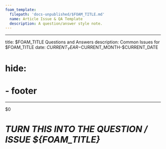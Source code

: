 ```yaml
---
foam_template:
  filepath: 'docs-unpublished/$FOAM_TITLE.md'
  name: Article Issue & QA Template
  description: A question/answer style note.
---
```

---
title: $FOAM_TITLE Questions and Answers
description: Common Issues for $FOAM_TITLE
date: $CURRENT_YEAR-$CURRENT_MONTH-$CURRENT_DATE
# hide:
  # - footer
---
$0
# *TURN THIS INTO THE QUESTION / ISSUE ${FOAM_TITLE}*

<!-- Basic explanation of action desired / led up to: -->
<!-- Example of error:                                -->
<!-- Image: Diagram, Width 720                        -->
<!-- Had it worked previously?                        -->

<!----------------------------------------------------------------------------->

<!-- ## ***Answer*** -->
<!-- ### ***Long Answer*** -->

<!----------------------------------------------------------------------------->

<!-- ## ***Answer Table***
This issue has many possible answers:

| *Possible Answer*               | *Answer*                                   |
| ------------------------------- | -------------------------------------      |
|                                 | [Answer](#answer-1)                        |
|                                 |                                            | -->

<!-- ## **Answer 1** -->

<!----------------------------------------------------------------------------->

<!-- ## ***Further Troubleshooting*** -->
<!-- Detailed instructions if issue still not resolved -->

<!----------------------------------------------------------------------------->

<!-- ## ***Preventative Maintenance*** -->
<!-- Suggestions to solve issue going forward -->

<!----------------------------------------------------------------------------->

<!-- ## ***Related***
Relevant information related to the question:

| *Topic & Link*                       | *Why*                                 |
| ------------------------------------ | ------------------------------------- |
| [[PARENT]]                           | Subject Parent                        |
|                                      |                                       | -->

<!----------------------------------------------------------------------------->

<!-- <style>
    .md-footer__link--prev {
        display: none
    }
    .md-footer__link--next {
        display: none
    }
</style> -->
